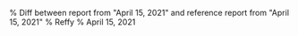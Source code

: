 % Diff between report from "April 15, 2021" and reference report from "April 15, 2021"
% Reffy
% April 15, 2021

